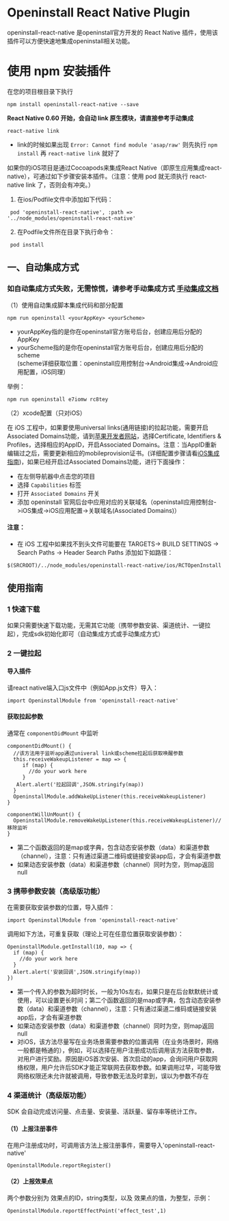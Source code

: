 # Openinstall React Native Plugin
openinstall-react-native 是openinstall官方开发的 React Native 插件，使用该插件可以方便快速地集成openinstall相关功能。


# 使用 npm 安装插件

在您的项目根目录下执行

```
npm install openinstall-react-native --save
```

**React Native 0.60 开始，会自动 link 原生模块，请直接参考手动集成**  

```
react-native link
```
- link的时候如果出现 `Error: Cannot find module 'asap/raw'` 则先执行 `npm install` 再 `react-native link` 就好了

如果你的iOS项目是通过Cocoapods来集成React Native（即原生应用集成react-native），可通过如下步骤安装本插件。（注意：使用 pod 就无须执行 react-native link 了，否则会有冲突。）

1. 在ios/Podfile文件中添加如下代码：
```
 pod 'openinstall-react-native', :path => '../node_modules/openinstall-react-native'
```
2. 在Podfile文件所在目录下执行命令：
```
 pod install
```

## 一、自动集成方式
### 如自动集成方式失败，无需惊慌，请参考手动集成方式 [手动集成文档](https://github.com/OpenInstall/openinstall-react-native/tree/master/documents)

（1）使用自动集成脚本集成代码和部分配置
```
npm run openinstall <yourAppKey> <yourScheme>
```
- yourAppKey指的是你在openinstall官方账号后台，创建应用后分配的AppKey
- yourScheme指的是你在openinstall官方账号后台，创建应用后分配的scheme  
(scheme详细获取位置：openinstall应用控制台->Android集成->Android应用配置，iOS同理）  

举例：
```
npm run openinstall e7iomw rc8tey
```
（2）xcode配置（只对iOS）  

在 iOS 工程中，如果要使用universal links(通用链接)的拉起功能，需要开启 Associated Domains功能，请到[苹果开发者网站](https://developer.apple.com)，选择Certificate, Identifiers & Profiles，选择相应的AppID，开启Associated Domains。注意：当AppID重新编辑过之后，需要更新相应的mobileprovision证书。(详细配置步骤请看[iOS集成指南](https://www.openinstall.io/doc/ios_sdk.html))，如果已经开启过Associated Domains功能，进行下面操作：  
- 在左侧导航器中点击您的项目
- 选择 `Capabilities` 标签
- 打开 `Associated Domains` 开关
- 添加 openinstall 官网后台中应用对应的关联域名（openinstall应用控制台->iOS集成->iOS应用配置->关联域名(Associated Domains)）

#### 注意：

- 在 iOS 工程中如果找不到头文件可能要在 TARGETS-> BUILD SETTINGS -> Search Paths -> Header Search Paths 添加如下如路径：
````
$(SRCROOT)/../node_modules/openinstall-react-native/ios/RCTOpenInstall
````

## 使用指南
### 1 快速下载
如果只需要快速下载功能，无需其它功能（携带参数安装、渠道统计、一键拉起），完成sdk初始化即可（自动集成方式或手动集成方式）

### 2 一键拉起
#### 导入插件
请react native端入口js文件中（例如App.js文件）导入：
```
import OpeninstallModule from 'openinstall-react-native'
```
#### 获取拉起参数
通常在 `componentDidMount` 中监听
```
componentDidMount() {
  //该方法用于监听app通过univeral link或scheme拉起后获取唤醒参数
  this.receiveWakeupListener = map => {
     if (map) {
	   //do your work here
     }        
   Alert.alert('拉起回调',JSON.stringify(map)) 
  } 
  OpeninstallModule.addWakeUpListener(this.receiveWakeupListener)  
}

componentWillUnMount() {
  OpeninstallModule.removeWakeUpListener(this.receiveWakeupListener)//移除监听
}
```
- 第二个函数返回的是map或字典，包含动态安装参数（data）和渠道参数（channel），注意：只有通过渠道二维码或链接安装app后，才会有渠道参数
- 如果动态安装参数（data）和渠道参数（channel）同时为空，则map返回null

### 3 携带参数安装（高级版功能）
在需要获取安装参数的位置，导入插件：
```
import OpeninstallModule from 'openinstall-react-native'
```
调用如下方法，可重复获取（理论上可在任意位置获取安装参数）：
```
OpeninstallModule.getInstall(10, map => {
  if (map) {
    //do your work here
  }        
  Alert.alert('安装回调',JSON.stringify(map))     
})
```
- 第一个传入的参数为超时时长，一般为10s左右，如果只是在后台默默统计或使用，可以设置更长时间；第二个函数返回的是map或字典，包含动态安装参数（data）和渠道参数（channel），注意：只有通过渠道二维码或链接安装app后，才会有渠道参数
- 如果动态安装参数（data）和渠道参数（channel）同时为空，则map返回null
- 对iOS，该方法尽量写在业务场景需要参数的位置调用（在业务场景时，网络一般都是畅通的），例如，可以选择在用户注册成功后调用该方法获取参数，对用户进行奖励。原因是iOS首次安装、首次启动的app，会询问用户获取网络权限，用户允许后SDK才能正常联网去获取参数。如果调用过早，可能导致网络权限还未允许就被调用，导致参数无法及时拿到，误以为参数不存在

### 4 渠道统计（高级版功能）
SDK 会自动完成访问量、点击量、安装量、活跃量、留存率等统计工作。

#### （1）上报注册事件
在用户注册成功时，可调用该方法上报注册事件，需要导入'openinstall-react-native'
```
OpeninstallModule.reportRegister()
```
#### （2）上报效果点
两个参数分别为 效果点的ID，string类型，以及 效果点的值，为整型，示例：
```
OpeninstallModule.reportEffectPoint('effect_test',1)
```

